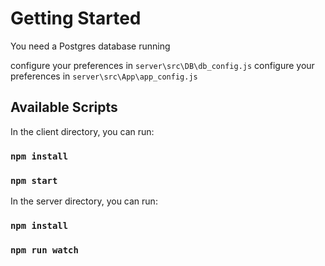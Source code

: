 # Getting Started 
You need a Postgres database running

configure your preferences in `server\src\DB\db_config.js`
configure your preferences in `server\src\App\app_config.js`

## Available Scripts

In the client directory, you can run:

### `npm install`
### `npm start`

In the server directory, you can run:

### `npm install`
### `npm run watch`